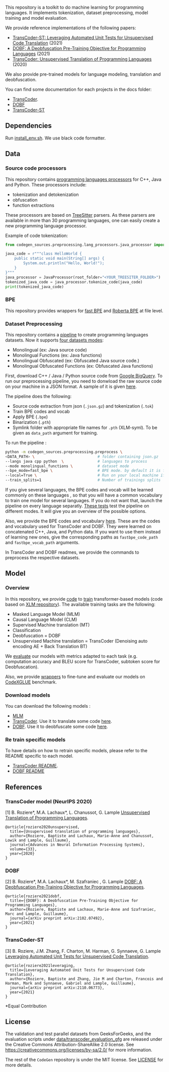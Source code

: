This repository is a toolkit to do machine learning for programming languages. It implements tokenization, dataset preprocessing, model training and model evaluation.

We provide reference implementations of the following papers:
- [TransCoder-ST: Leveraging Automated Unit Tests for Unsupervised Code Translation](https://arxiv.org/pdf/2110.06773.pdf) (2021)
- [DOBF: A Deobfuscation Pre-Training Objective for Programming Languages](https://arxiv.org/pdf/2102.07492.pdf) (2021)
- [TransCoder: Unsupervised Translation of Programming Languages](https://arxiv.org/pdf/2006.03511.pdf) (2020)

We also provide pre-trained models for language modeling, translation and deobfuscation.

You can find some documentation for each projects in the docs folder:
- [TransCoder](docs/transcoder.md).
- [DOBF](docs/dobf.md)
- [TransCoder-ST](docs/TransCoder-ST.md)


## Dependencies
Run [install_env.sh](install_env.sh).
We use black code formatter.

## Data
### Source code processors

This repository contains [programming languages processors](codegen_sources/preprocessing/lang_processors/lang_processor.py) for C++, Java and Python. These processors include:
 - tokenization and detokenization
 - obfuscation
 - function extractions 
 
 These processors are based on [TreeSitter](https://tree-sitter.github.io/tree-sitter/) parsers. As these parsers are available in more than 30 programming languages, one can easily create a new programming language processor.

Example of code tokenization:

```python
from codegen_sources.preprocessing.lang_processors.java_processor import JavaProcessor

java_code = r"""class HelloWorld {
    public static void main(String[] args) {
        System.out.println("Hello, World!"); 
    }
}"""
java_processor = JavaProcessor(root_folder="<YOUR_TREESITER_FOLDER>")
tokenized_java_code = java_processor.tokenize_code(java_code)
print(tokenized_java_code)
```

### BPE
This repository provides wrappers for [fast BPE](codegen_sources/preprocessing/bpe_modes/fast_bpe_mode.py) and [Roberta BPE](codegen_sources/preprocessing/bpe_modes/roberta_bpe_mode.py) at file level.

### Dataset Preprocessing

This repository contains a [pipeline](codegen_sources/preprocessing/preprocess.py) to create programming languages datasets. Now it supports [four datasets modes](codegen_sources/preprocessing/dataset_modes):
- Monolingual (ex: Java source code) 
- Monolingual Functions (ex: Java functions) 
- Monolingual Obfuscated (ex: Obfuscated Java source code.)
- Monolingual Obfuscated Functions (ex: Obfuscated Java functions)

First, download C++ / Java / Python source code from [Google BigQuery](https://cloud.google.com/blog/products/gcp/github-on-bigquery-analyze-all-the-open-source-code). To run our preprocessing pipeline, you need to donwload the raw source code on your machine in a JSON format. A sample of it is given [here](data/test_dataset).

The pipeline does the following:
- Source code extraction from json (`.json.gz`) and tokenization (`.tok`)
- Train BPE codes and vocab 
- Apply BPE (`.bpe`)
- Binarization (`.pth`)
- Symlink folder with appropriate file names for `.pth` (XLM-syml). To be given as `data_path` argument for training.

To run the pipeline : 

```bash
python -m codegen_sources.preprocessing.preprocess \
<DATA_PATH> \                            # folder containing json.gz
--langs java cpp python  \               # languages to process
--mode monolingual_functions \           # dataset mode
--bpe_mode=fast_bpe \                    # BPE mode. by default it is fast_BPE. can be roberta_bpe
--local=True \                           # Run on your local machine if True. If False run on a cluster (requires submitit setup)
--train_splits=1                         # Number of trainings splits
```
If you give several languages, the BPE codes and vocab will be learned commonly on these languages , so that you will have a common vocabulary to train one model for several languages. If you do not want that, launch the pipeline on every language separatly. [These tests](codegen_sources/preprocessing/tests/pipeline/test_pipeline.py) test the pipeline on different modes. It will give you an overview of the possible options. 

Also, we provide the BPE codes and vocabulary [here](data/bpe/cpp-java-python). These are the codes and vocabulary used for TransCoder and DOBF. They were learned on concatenated C++, Java, and Python data. If you want to use them instead of learning new ones, give the corresponding paths as ```fastbpe_code_path``` and ```fastbpe_vocab_path``` arguments.

In TransCoder and DOBF readmes, we provide the commands to preprocess the respective datasets.


## Model

### Overview
In this repository, we provide [code](codegen_sources/model) to [train](codegen_sources/model/train.py) transformer-based models (code based on [XLM repository](https://github.com/facebookresearch/XLM)). The available training tasks are the following:
- Masked Language Model (MLM)
- Causal Language Model (CLM)
- Supervised Machine translation (MT)
- Classification
- Deobfuscation = DOBF 
- Unsupervised Machine translation = TransCoder (Denoising auto encoding AE + Back Translation BT) 

We [evaluate](codegen_sources/model/src/evaluation/evaluator.py) our models with metrics adapted to each task (e.g. computation accuracy and BLEU score for TransCoder, subtoken score for Deobfuscation).

Also, we provide [wrappers](codegen_sources/wrappers) to fine-tune and evaluate our models on [CodeXGLUE](https://arxiv.org/pdf/2102.04664.pdf) benchmark.


### Download models
You can download the following models :
- [MLM](docs/dobf.md#pre-trained-models)
- [TransCoder](docs/transcoder.md#pre-trained-models). Use it to translate some code [here](codegen_sources/model/translate.py).
- [DOBF](docs/dobf.md#pre-trained-models). Use it to deobfuscate some code [here](codegen_sources/model/deobfuscate.py).

### Re train specific models

To have details on how to retrain specific models, please refer to the README specific to each model.
- [TransCoder README](docs/transcoder.md).
- [DOBF README](docs/dobf.md)

## References

### TransCoder model (NeurIPS 2020)

[1] B. Roziere*, M.A. Lachaux*, L. Chanussot, G. Lample [Unsupervised Translation of Programming Languages](https://research.fb.com/wp-content/uploads/2020/11/Unsupervised-Translation-of-Programming-Languages.pdf).

```
@article{roziere2020unsupervised,
  title={Unsupervised translation of programming languages},
  author={Roziere, Baptiste and Lachaux, Marie-Anne and Chanussot, Lowik and Lample, Guillaume},
  journal={Advances in Neural Information Processing Systems},
  volume={33},
  year={2020}
}
```

### DOBF

[2] B. Roziere*, M.A. Lachaux*, M. Szafraniec , G. Lample [DOBF: A Deobfuscation Pre-Training Objective for Programming Languages](https://arxiv.org/abs/2102.07492).

```
@article{roziere2021dobf,
  title={{DOBF}: A Deobfuscation Pre-Training Objective for Programming Languages},
  author={Roziere, Baptiste and Lachaux, Marie-Anne and Szafraniec, Marc and Lample, Guillaume},
  journal={arXiv preprint arXiv:2102.07492},
  year={2021}
}
```

### TransCoder-ST
[3] B. Roziere, J.M. Zhang, F. Charton, M. Harman, G. Synnaeve, G. Lample [Leveraging Automated Unit Tests for Unsupervised Code Translation](https://arxiv.org/pdf/2110.06773.pdf).

```
@article{roziere2021leveraging,
  title={Leveraging Automated Unit Tests for Unsupervised Code Translation},
  author={Roziere, Baptiste and Zhang, Jie M and Charton, Francois and Harman, Mark and Synnaeve, Gabriel and Lample, Guillaume},
  journal={arXiv preprint arXiv:2110.06773},
  year={2021}
}
```

*Equal Contribution

## License
The validation and test parallel datasets from GeeksForGeeks, and the evaluation scripts under [data/transcoder_evaluation_gfg](data/transcoder_evaluation_gfg) are released under the Creative Commons Attribution-ShareAlike 2.0 license. See https://creativecommons.org/licenses/by-sa/2.0/ for more information.

The rest of the `CodeGen` repository is under the MIT license. See [LICENSE](LICENSE) for more details.
